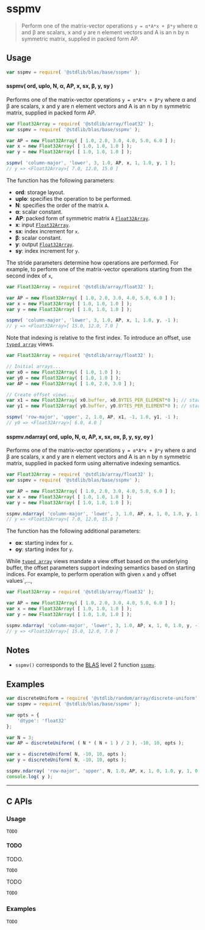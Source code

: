 <!--

@license Apache-2.0

Copyright (c) 2024 The Stdlib Authors.

Licensed under the Apache License, Version 2.0 (the "License");
you may not use this file except in compliance with the License.
You may obtain a copy of the License at

   http://www.apache.org/licenses/LICENSE-2.0

Unless required by applicable law or agreed to in writing, software
distributed under the License is distributed on an "AS IS" BASIS,
WITHOUT WARRANTIES OR CONDITIONS OF ANY KIND, either express or implied.
See the License for the specific language governing permissions and
limitations under the License.

-->

# sspmv

> Perform one of the matrix-vector operations `y = α*A*x + β*y` where α and β are scalars, x and y are n element vectors and A is an n by n symmetric matrix, supplied in packed form AP.

<section class = "usage">

## Usage

```javascript
var sspmv = require( '@stdlib/blas/base/sspmv' );
```

#### sspmv( ord, uplo, N, α, AP, x, sx, β, y, sy )

Performs one of the matrix-vector operations `y = α*A*x + β*y` where α and β are scalars, x and y are n element vectors and A is an n by n symmetric matrix, supplied in packed form AP.

```javascript
var Float32Array = require( '@stdlib/array/float32' );
var sspmv = require( '@stdlib/blas/base/sspmv' );

var AP = new Float32Array( [ 1.0, 2.0, 3.0, 4.0, 5.0, 6.0 ] );
var x = new Float32Array( [ 1.0, 1.0, 1.0 ] );
var y = new Float32Array( [ 1.0, 1.0, 1.0 ] );

sspmv( 'column-major', 'lower', 3, 1.0, AP, x, 1, 1.0, y, 1 );
// y => <Float32Array>[ 7.0, 12.0, 15.0 ]
```

The function has the following parameters:

-   **ord**: storage layout.
-   **uplo**: specifies the operation to be performed.
-   **N**: specifies the order of the matrix `A`.
-   **α**: scalar constant.
-   **AP**: packed form of symmetric matrix `A` [`Float32Array`][mdn-float32array].
-   **x**: input [`Float32Array`][mdn-float32array].
-   **sx**: index increment for `x`.
-   **β**: scalar constant.
-   **y**: output [`Float32Array`][mdn-float32array].
-   **sy**: index increment for `y`.

The stride parameters determine how operations are performed. For example, to 
perform one of the matrix-vector operations starting from the second index of `x`,

```javascript
var Float32Array = require( '@stdlib/array/float32' );

var AP = new Float32Array( [ 1.0, 2.0, 3.0, 4.0, 5.0, 6.0 ] );
var x = new Float32Array( [ 1.0, 1.0, 1.0 ] );
var y = new Float32Array( [ 1.0, 1.0, 1.0 ] );

sspmv( 'column-major', 'lower', 3, 1.0, AP, x, 1, 1.0, y, -1 );
// y => <Float32Array>[ 15.0, 12.0, 7.0 ]
```

Note that indexing is relative to the first index. To introduce an offset, use [`typed array`][mdn-typed-array] views.

<!-- eslint-disable stdlib/capitalized-comments -->

```javascript
var Float32Array = require( '@stdlib/array/float32' );

// Initial arrays...
var x0 = new Float32Array( [ 1.0, 1.0 ] );
var y0 = new Float32Array( [ 1.0, 1.0 ] );
var AP = new Float32Array( [ 1.0, 2.0, 3.0 ] );

// Create offset views...
var x1 = new Float32Array( x0.buffer, x0.BYTES_PER_ELEMENT*0 ); // start at 1st element
var y1 = new Float32Array( y0.buffer, y0.BYTES_PER_ELEMENT*0 ); // start at 1st element

sspmv( 'row-major', 'upper', 2, 1.0, AP, x1, -1, 1.0, y1, -1 );
// y0 => <Float32Array>[ 6.0, 4.0 ]
```

#### sspmv.ndarray( ord, uplo, N, α, AP, x, sx, ox, β, y, sy, oy )

Performs one of the matrix-vector operations `y = α*A*x + β*y` where α and β are scalars, x and y are n element vectors and A is an n by n symmetric matrix, supplied in packed form using alternative indexing semantics.

```javascript
var Float32Array = require( '@stdlib/array/float32' );
var sspmv = require( '@stdlib/blas/base/sspmv' );

var AP = new Float32Array( [ 1.0, 2.0, 3.0, 4.0, 5.0, 6.0 ] );
var x = new Float32Array( [ 1.0, 1.0, 1.0 ] );
var y = new Float32Array( [ 1.0, 1.0, 1.0 ] );

sspmv.ndarray( 'column-major', 'lower', 3, 1.0, AP, x, 1, 0, 1.0, y, 1, 0 );
// y => <Float32Array>[ 7.0, 12.0, 15.0 ]
```

The function has the following additional parameters:

-   **ox**: starting index for `x`.
-   **oy**: starting index for `y`.

While [`typed array`][mdn-typed-array] views mandate a view offset based on the underlying buffer, the offset parameters support indexing semantics based on starting indices. For example, to perform operation with given `x` and `y` offset values`,...,

```javascript
var Float32Array = require( '@stdlib/array/float32' );

var AP = new Float32Array( [ 1.0, 2.0, 3.0, 4.0, 5.0, 6.0 ] );
var x = new Float32Array( [ 1.0, 1.0, 1.0 ] );
var y = new Float32Array( [ 1.0, 1.0, 1.0 ] );

sspmv.ndarray( 'column-major', 'lower', 3, 1.0, AP, x, 1, 0, 1.0, y, -1, 2 );
// y => <Float32Array>[ 15.0, 12.0, 7.0 ]
```

</section>

<!-- /.usage -->

<section class="notes">

## Notes

-   `sspmv()` corresponds to the [BLAS][blas] level 2 function [`sspmv`][sspmv].

</section>

<!-- /.notes -->

<section class="examples">

## Examples

<!-- eslint no-undef: "error" -->

```javascript
var discreteUniform = require( '@stdlib/random/array/discrete-uniform' );
var sspmv = require( '@stdlib/blas/base/sspmv' );

var opts = {
    'dtype': 'float32'
};

var N = 3;
var AP = discreteUniform( ( N * ( N + 1 ) / 2 ), -10, 10, opts );

var x = discreteUniform( N, -10, 10, opts );
var y = discreteUniform( N, -10, 10, opts );

sspmv.ndarray( 'row-major', 'upper', N, 1.0, AP, x, 1, 0, 1.0, y, 1, 0 );
console.log( y );

```

</section>

<!-- /.examples -->

<!-- C interface documentation. -->

* * *

<section class="c">

## C APIs

<!-- Section to include introductory text. Make sure to keep an empty line after the intro `section` element and another before the `/section` close. -->

<section class="intro">

</section>

<!-- /.intro -->

<!-- C usage documentation. -->

<section class="usage">

### Usage

```c
TODO
```

#### TODO

TODO.

```c
TODO
```

TODO

```c
TODO
```

</section>

<!-- /.usage -->

<!-- C API usage notes. Make sure to keep an empty line after the `section` element and another before the `/section` close. -->

<section class="notes">

</section>

<!-- /.notes -->

<!-- C API usage examples. -->

<section class="examples">

### Examples

```c
TODO
```

</section>

<!-- /.examples -->

</section>

<!-- /.c -->

<!-- Section for related `stdlib` packages. Do not manually edit this section, as it is automatically populated. -->

<section class="related">

</section>

<!-- /.related -->

<!-- Section for all links. Make sure to keep an empty line after the `section` element and another before the `/section` close. -->

<section class="links">

[blas]: http://www.netlib.org/blas

[sspmv]: https://www.netlib.org/lapack/explore-html/d0/d4b/group__hpmv_gacdad62873d30076fb56e99100e8a8a6c.html#gacdad62873d30076fb56e99100e8a8a6c

[mdn-float32array]: https://developer.mozilla.org/en-US/docs/Web/JavaScript/Reference/Global_Objects/Float32Array

[mdn-typed-array]: https://developer.mozilla.org/en-US/docs/Web/JavaScript/Reference/Global_Objects/TypedArray

</section>

<!-- /.links -->
